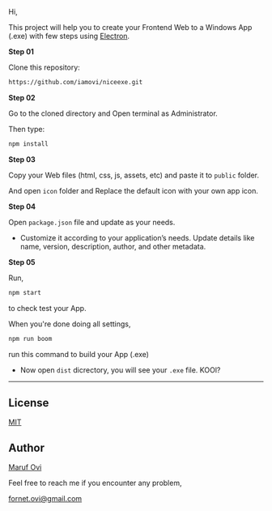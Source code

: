 Hi,

This project will help you to create your Frontend Web to a  Windows App (.exe) with few steps using [Electron](https://www.electronjs.org/).

**Step 01**

Clone this repository:

```bash
https://github.com/iamovi/niceexe.git
```
**Step 02**

Go to the cloned directory and Open terminal as Administrator.

Then type:

```bash
npm install
```

**Step 03**

Copy your Web files (html, css, js, assets, etc) and paste it to `public` folder.

And open `icon` folder and Replace the default icon with your own app icon.

**Step 04**

Open `package.json` file and update as your needs.

- Customize it according to your application’s needs. Update details like name, version, description, author, and other metadata.

**Step 05**

Run,

```bash
npm start
```
to check test your App.

When you're done doing all settings,

```bash
npm run boom
```

run this command to build your App (.exe)

- Now open `dist` dicrectory, you will see your `.exe` file. KOOl?

---

## License 

[MIT](LICENSE)

## Author

[Maruf Ovi](https://oviportfo.netlify.app/)

Feel free to reach me if you encounter any problem,

fornet.ovi@gmail.com
